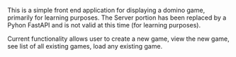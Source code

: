 This is a simple front end application for displaying a domino game, primarily for learning purposes. The Server portion has been replaced by a Pyhon FastAPI and is not valid at this time (for learning purposes).

Current functionality allows user to create a new game, view the new game, see list of all existing games, load any existing game.
